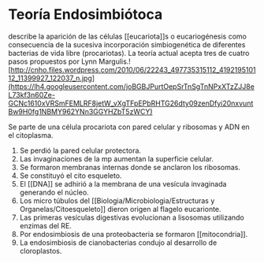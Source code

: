 # Teoría Endosimbiótoca

 describe la aparición de las células [[eucariota]]s o eucariogénesis como consecuencia de la sucesiva incorporación simbiogenética de diferentes bacterias de vida libre (procariotas). La teoría actual acepta tres de cuatro pasos propuestos por Lynn Margulis.![http://cnho.files.wordpress.com/2010/06/22243_497735315112_419219510112_11399927_122037_n.jpg](https://lh4.googleusercontent.com/joBGBJPurtOepSrTnSgTnNPxXTzZJJ8eL73kf3n60Ze-GCNc1610xVRSmFEMLRF8jetW_vXgTFpEPbRHTG26dty09zenDfyi20nxvuntBw9H0fg1NBMY962YNn3GGYHZbT5zWCY)

Se parte de una célula procariota con pared celular y ribosomas y ADN en el citoplasma.
1. Se perdió la pared celular protectora.
2. Las invaginaciones de la mp aumentan la superficie celular.
3. Se formaron membranas internas donde se anclaron los ribosomas.
4. Se constituyó el cito esqueleto. 
5. El [[DNA]] se adhirió a la membrana de una vesícula invaginada generando el núcleo.
6. Los micro túbulos del [[Biologia/Microbiologia/Estructuras y Organelas/Citoesqueleto]] dieron origen al flagelo eucarionte. 
7. Las primeras vesículas digestivas evolucionan a lisosomas utilizando enzimas del RE.
8. Por endosimbiosis de una proteobacteria se formaron [[mitocondria]]. 
9. La endosimbiosis de cianobacterias condujo al desarrollo de cloroplastos.